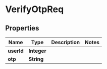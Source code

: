 # VerifyOtpReq

## Properties
Name | Type | Description | Notes
------------ | ------------- | ------------- | -------------
**userId** | **Integer** |  | 
**otp** | **String** |  | 

